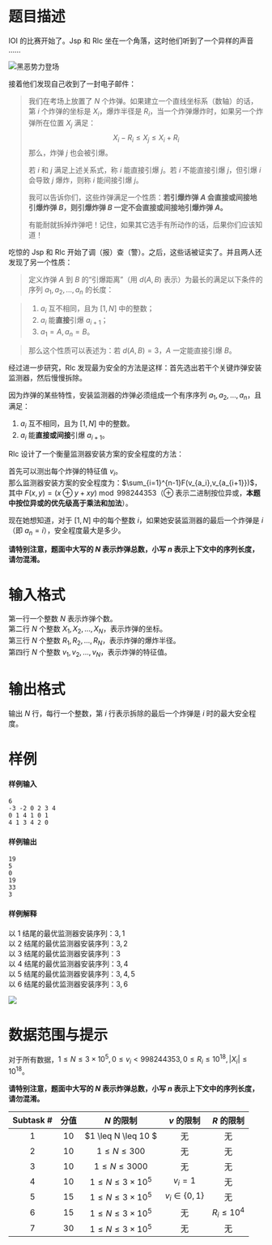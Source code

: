 
# 题目描述

IOI 的比赛开始了。Jsp 和 Rlc 坐在一个角落，这时他们听到了一个异样的声音 ……

![黑恶势力登场](/source/loj/522/img/aHR0cDovL2ltZy51b2ouYWMvcHJvYmxlbS8yNDEvZGFyay5qcGc=.jpg)

接着他们发现自己收到了一封电子邮件：  

> 我们在考场上放置了 $N$ 个炸弹。如果建立一个直线坐标系（数轴）的话，第 $i$ 个炸弹的坐标是 $X_i$，爆炸半径是 $R_i$，当一个炸弹爆炸时，如果另一个炸弹所在位置 $X_j$ 满足：
> $$
> X_i-R_i\leq X_j\leq X_i+R_i
> $$
> 那么，炸弹 $j$ 也会被引爆。
>
> 若 $i$ 和 $j$ 满足上述关系式，称 $i$ 能直接引爆 $j$。若 $i$ 不能直接引爆 $j$，但引爆 $i$ 会导致 $j$ 爆炸，则称 $i$ 能间接引爆 $j$。
>
> 我可以告诉你们，这些炸弹满足一个性质：**若引爆炸弹 $A$ 会直接或间接地引爆炸弹 $B$，则引爆炸弹 $B$ 一定不会直接或间接地引爆炸弹 $A$。**
>
> 有能耐就拆掉炸弹吧！记住，如果其它选手有所动作的话，后果你们应该知道！

吃惊的 Jsp 和 Rlc 开始了调（报）查（警）。之后，这些话被证实了。并且两人还发现了另一个性质：

> 定义炸弹 $A$ 到 $B$ 的“引爆距离”（用 $d(A,B)$ 表示）为最长的满足以下条件的序列 $a_1,a_2,...,a_n$ 的长度：

> 1. $a_i$ 互不相同，且为 $[1,N]$ 中的整数；
> 2. $a_i$ 能**直接**引爆 $a_{i+1}$；
> 3. $a_1=A,a_n=B$。

> 那么这个性质可以表述为：若 $d(A,B)=3$，$A$ 一定能直接引爆 $B$。

经过进一步研究，Rlc 发现最为安全的方法是这样：首先选出若干个关键炸弹安装监测器，然后慢慢拆除。

因为炸弹的某些特性，安装监测器的炸弹必须组成一个有序序列 $a_1,a_2,...,a_n$，且满足：

1. $a_i$ 互不相同，且为 $[1,N]$ 中的整数。
2. $a_i$ 能**直接或间接**引爆 $a_{i+1}$。

Rlc 设计了一个衡量监测器安装方案的安全程度的方法：  

首先可以测出每个炸弹的特征值 $v_i$。  
那么监测器安装方案的安全程度为：$\sum_{i=1}^{n-1}F(v_{a_i},v_{a_{i+1}})$，其中 $F(x,y)=(x\oplus y+xy)\bmod 998244353$（$\oplus$ 表示二进制按位异或，**本题中按位异或的优先级高于乘法和加法**）。

现在她想知道，对于 $[1,N]$ 中的每个整数 $i$，如果她安装监测器的最后一个炸弹是 $i$（即 $a_n=i$），安全程度最大是多少。

**请特别注意，题面中大写的 $N$ 表示炸弹总数，小写 $n$ 表示上下文中的序列长度，请勿混淆。**

# 输入格式

第一行一个整数 $N$ 表示炸弹个数。  
第二行 $N$ 个整数 $X_1,X_2,...,X_N$，表示炸弹的坐标。  
第三行 $N$ 个整数 $R_1,R_2,...,R_N$，表示炸弹的爆炸半径。  
第四行 $N$ 个整数 $v_1,v_2,...,v_N$，表示炸弹的特征值。

# 输出格式

输出 $N$ 行，每行一个整数，第 $i$ 行表示拆除的最后一个炸弹是 $i$ 时的最大安全程度。

# 样例

#### 样例输入
```plain
6
-3 -2 0 2 3 4
0 1 4 1 0 1
4 1 3 4 2 0
```

#### 样例输出
```plain
19
5
0
19
33
3
```

#### 样例解释
以 $1$ 结尾的最优监测器安装序列：$3,1$  
以 $2$ 结尾的最优监测器安装序列：$3,2$  
以 $3$ 结尾的最优监测器安装序列：$3$  
以 $4$ 结尾的最优监测器安装序列：$3,4$  
以 $5$ 结尾的最优监测器安装序列：$3,4,5$  
以 $6$ 结尾的最优监测器安装序列：$3,6$  

![](/source/loj/522/img/aHR0cHM6Ly9vb28uMG8wLm9vby8yMDE3LzA2LzIyLzU5NGIxY2U4NGFkMDQucG5n.png)

# 数据范围与提示

对于所有数据，$1\leq N\leq 3\times 10^5,0\leq v_i<998244353,0\leq R_i\leq 10^{18},|X_i|\leq 10^{18}$。

**请特别注意，题面中大写的 $N$ 表示炸弹总数，小写 $n$ 表示上下文中的序列长度，请勿混淆。**

<!-- BEGIN: Migrated markdown table -->

| Subtask # | 分值 | $N$ 的限制 | $v$ 的限制 | $R$ 的限制 |
|:-:|:-:|:-:|:-:|:-:|
| 1 | $10$ | $1 \leq N \leq 10 $ | 无 | 无 |
| 2 | $10$ | $1 \leq N \leq 300$ | 无 | 无 |
| 3 | $10$ | $1 \leq N \leq 3000$ | 无 | 无 |
| 4 | $10$ | $1 \leq N \leq 3\times 10^5$ | $v_i=1$ | 无 |
| 5 | $15$ | $1 \leq N \leq 3\times 10^5$ | $v_i\in\{0,1\}$ | 无 |
| 6 | $15$ | $1 \leq N \leq 3\times 10^5$ | 无 | $R_i\leq 10^4$ |
| 7 | $30$ | $1 \leq N \leq 3\times 10^5$ | 无 | 无 |

<!-- Migrated from original HTML table:
<table class='ui table'>
    <thead>
        <tr>
            <th style='text-align: center'>Subtask #</th>
            <th style='text-align: center'> 分值 </th>
            <th style='text-align: center'> $N$ 的限制 </th>
            <th style='text-align: center'> $v$ 的限制 </th>
            <th style='text-align: center'> $R$ 的限制 </th>
        </tr>
    </thead>
    <tbody>
        <tr>
            <td style='text-align: center; border-right: rgba(34, 36, 38, 0.1) 1px solid;'>1</td>
            <td style='text-align: center; border-right: rgba(34, 36, 38, 0.1) 1px solid;'> $10$ </td>
            <td style='text-align: center; border-right: rgba(34, 36, 38, 0.1) 1px solid;'> $1 \leq N \leq 10 $ </td>
            <td style='text-align: center; border-right: rgba(34, 36, 38, 0.1) 1px solid;' rowspan='3'> 无 </td>
            <td style='text-align: center' rowspan='5'> 无 </td>
        </tr>
        <tr>
            <td style='text-align: center; border-right: rgba(34, 36, 38, 0.1) 1px solid;'>2</td>
            <td style='text-align: center; border-right: rgba(34, 36, 38, 0.1) 1px solid;'> $10$ </td>
            <td style='text-align: center; border-right: rgba(34, 36, 38, 0.1) 1px solid;' rowspan='1'> $1 \leq N \leq 300$ </td>
        </tr>
        <tr>
            <td style='text-align: center; border-right: rgba(34, 36, 38, 0.1) 1px solid;'>3</td>
            <td style='text-align: center; border-right: rgba(34, 36, 38, 0.1) 1px solid;'> $10$ </td>
            <td style='text-align: center; border-right: rgba(34, 36, 38, 0.1) 1px solid;' rowspan='1'> $1 \leq N \leq 3000$ </td>
        </tr>
        <tr>
            <td style='text-align: center; border-right: rgba(34, 36, 38, 0.1) 1px solid;'>4</td>
            <td style='text-align: center; border-right: rgba(34, 36, 38, 0.1) 1px solid;'> $10$ </td>
            <td style='text-align: center; border-right: rgba(34, 36, 38, 0.1) 1px solid;' rowspan='4'> $1 \leq N \leq 3\times 10^5$ </td>
            <td style='text-align: center; border-right: rgba(34, 36, 38, 0.1) 1px solid;' rowspan='1'> $v_i=1$ </td>
        </tr>
        <tr>
            <td style='text-align: center; border-right: rgba(34, 36, 38, 0.1) 1px solid;'>5</td>
            <td style='text-align: center; border-right: rgba(34, 36, 38, 0.1) 1px solid;'> $15$ </td>
            <td style='text-align: center; border-right: rgba(34, 36, 38, 0.1) 1px solid;' rowspan='1'> $v_i\in\{0,1\}$ </td>
        </tr>
        <tr>
            <td style='text-align: center; border-right: rgba(34, 36, 38, 0.1) 1px solid;'>6</td>
            <td style='text-align: center; border-right: rgba(34, 36, 38, 0.1) 1px solid;'> $15$ </td>
            <td style='text-align: center; border-right: rgba(34, 36, 38, 0.1) 1px solid;' rowspan='2'> 无 </td>
            <td style='text-align: center' rowspan='1'> $R_i\leq 10^4$ </td>
        </tr>
        <tr>
            <td style='text-align: center; border-right: rgba(34, 36, 38, 0.1) 1px solid;'>7</td>
            <td style='text-align: center; border-right: rgba(34, 36, 38, 0.1) 1px solid;'> $30$ </td>
            <td style='text-align: center' rowspan='1'> 无 </td>
        </tr>
    </tbody>
</table>
-->

<!-- END: Migrated markdown table -->

